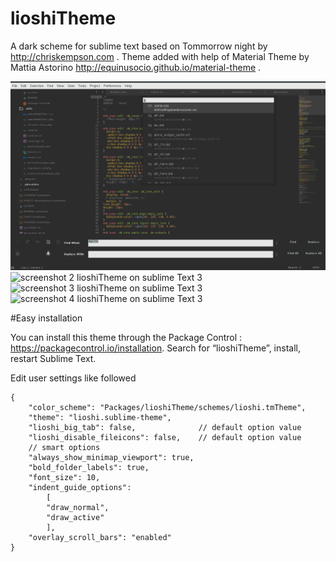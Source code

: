 lioshiTheme
===========

A dark scheme for sublime text based on Tommorrow night by http://chriskempson.com .
Theme added with help of Material Theme by Mattia Astorino http://equinusocio.github.io/material-theme .

![screenshot 1 lioshiTheme on sublime Text 3](images/example1.png)
![screenshot 2 lioshiTheme on sublime Text 3](https://raw.github.com/lioshi/lioshiScheme/master/images/example2.png)
![screenshot 3 lioshiTheme on sublime Text 3](https://raw.github.com/lioshi/lioshiScheme/master/images/example3.png)
![screenshot 4 lioshiTheme on sublime Text 3](https://raw.github.com/lioshi/lioshiScheme/master/images/example0.png)

#Easy installation

You can install this theme through the Package Control : https://packagecontrol.io/installation. Search for “lioshiTheme”, install, restart Sublime Text.

Edit user settings like followed

	{
        "color_scheme": "Packages/lioshiTheme/schemes/lioshi.tmTheme",
        "theme": "lioshi.sublime-theme",
        "lioshi_big_tab": false,              // default option value
        "lioshi_disable_fileicons": false,    // default option value 
        // smart options
        "always_show_minimap_viewport": true,                               
        "bold_folder_labels": true,           
        "font_size": 10,
        "indent_guide_options":
            [
            "draw_normal",
            "draw_active"
            ],
        "overlay_scroll_bars": "enabled" 
	}

